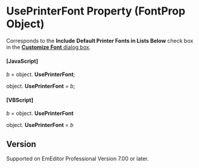 # UsePrinterFont Property (FontProp Object)

Corresponds to the **Include**
**Default Printer Fonts in Lists Below** check box in the
[**Customize Font** dialog box](../../dlg/properties/font/index).

#### \[JavaScript\]

_b_ =
object. **UsePrinterFont**;

object. **UsePrinterFont** = _b_;

#### \[VBScript\]

_b_ =
object. **UsePrinterFont**

object. **UsePrinterFont** = _b_

## Version

Supported on EmEditor Professional Version 7.00 or later.
